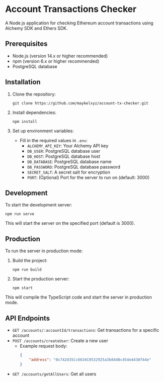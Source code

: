 # Account Transactions Checker

A Node.js application for checking Ethereum account transactions using Alchemy SDK and Ethers SDK.

## Prerequisites

- Node.js (version 14.x or higher recommended)
- npm (version 6.x or higher recommended)
- PostgreSQL database

## Installation

1. Clone the repository:
   ```
   git clone https://github.com/maykelxyz/account-tx-checker.git
   ```

2. Install dependencies:
   ```
   npm install
   ```

3. Set up environment variables:
   - Fill in the required values in `.env`:
     - `ALCHEMY_API_KEY`: Your Alchemy API key
     - `DB_USER`: PostgreSQL database user
     - `DB_HOST`: PostgreSQL database host
     - `DB_DATABASE`: PostgreSQL database name
     - `DB_PASSWORD`: PostgreSQL database password
     - `SECRET_SALT`: A secret salt for encryption
     - `PORT`: (Optional) Port for the server to run on (default: 3000)

## Development

To start the development server:

```
npm run serve
```

This will start the server on the specified port (default is 3000).

## Production

To run the server in production mode:

1. Build the project:
   ```
   npm run build
   ```

2. Start the production server:
   ```
   npm start
   ```

This will compile the TypeScript code and start the server in production mode.

## API Endpoints

- `GET /accounts/:accountId/transactions`: Get transactions for a specific account
- `POST /accounts/createUser`: Create a new user
  - Example request body:
    ```json
    {
        "address": "0x742d35Cc6634C0532925a3b844Bc454e4438f44e"
    }
    ```
- `GET /accounts/getAllUsers`: Get all users
